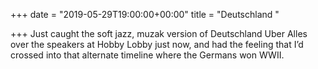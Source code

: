 +++
date = "2019-05-29T19:00:00+00:00"
title = "Deutschland "

+++
Just caught the soft jazz, muzak version of Deutschland Uber Alles over the speakers at Hobby Lobby just now, and had the feeling that I’d crossed into that alternate timeline where the Germans won WWII.